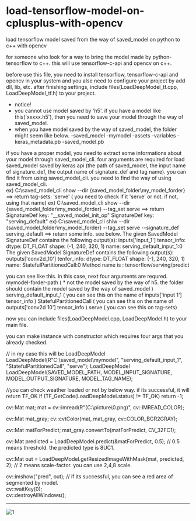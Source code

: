 # load-tensorflow-model-on-cplusplus-with-opencv
load tensorflow model saved from the way of saved_model on python to c++ with opencv 

for someone who look for a way to bring the model made by python-tensorflow to c++.
this will use tensorflow-c-api and opencv on c++.

before use this file, you need to install tensorflow, tensorflow-c-api and opencv in your system and you alse need to configure your project by add dll, lib, etc.
after finishing settings, include files(LoadDeepModel_tf.cpp, LoadDeepModel_tf.h) to your project.


* notice! 
* you cannot use model saved by 'h5'. if you have a model like this('xxxxx.h5'), then you need to save your model through the way of saved_model.
* when you have model saved by the way of saved_model, the folder might seem like below.
 -saved_model
   -mymodel
     -assets
     -variables
     -keras_metadata.pb
     -saved_model.pb


if you have a proper model, you need to extract some informations about your model through saved_model_cli.
four arguments are required for load saved_model saved by keras api  (the path of saved_model, the input name of signature_def, the output name of signature_def and tag name).
you can find it from using saved_model_cli. you need to find the way of using saved_model_cli.  
ex) C:\saved_model_cli show --dir {saved_model_folder\my_model_forder}  ==> return tag-sets: 'serve' ( you need to check if it 'serve' or not. if not, using that name)
ex) C:\saved_model_cli show --dir {saved_model_folder\my_model_forder} --tag_set serve  ==> return SignatureDef key: "__saved_model_init_op"
                                                                                                    SignatureDef key: "serving_default"
ex) C:\saved_model_cli shiw --dir {saved_model_folder\my_model_forder} --tag_set serve --signature_def serving_default ==> return some info. see below.
    The given SavedModel SignatureDef contains the following output(s):
      inputs['input_1'] tensor_info:
          dtype: DT_FLOAT
  				shape: (-1, 240, 320, 1)
  				name: serving_default_input_1:0
  		The given SavedModel SignatureDef contains the following output(s):
  			outputs['conv2d_10'] tenfor_info:
  				dtype: DT_FLOAT
  				shape: (-1, 240, 320, 1)
  				name: StatefulPartitionedCall:0
  		Method name is : tensorflow/serving/predict
 
you can see like this. in this case, next four arguments are requred.
  mymodel-forder-path  ( * not the model saved by the way of h5. the folder should contain the model saved by the way of saved_model ) 
  serving_default_input_1  ( you can see this on the name of inputs['input 1'] tensor_info )
  StatefulPartitionedCall  ( you can see this on the name of outputs['conv2d 10'] tensor_info )
  serve ( you can see this on tag-sets)



now you can include files(LoadDeepModel.cpp, LoadDeepModel.h) to your main file. 

you can make instance with constructor which requires four args that you already checked.

// in my case this will be LoadDeepModel LoadDeepModel(R"C:\saved_model\mymodel", "serving_default_input_1", "StatefulPartitionedCall", "serve");
LoadDeepModel LoadDeepModel(SAVED_MODEL_PATH, MODEL_INPUT_SIGNATURE, MODEL_OUTPUT_SIGNATURE, MODEL_TAG_NAME);

//you can check weather loaded or not by below way. if its successful, it will return TF_OK
if (TF_GetCode(LoadDeepModel.status) != TF_OK)
  return -1;
  
 cv::Mat mat;
 mat = cv::imread(R"(C:\picture\0.png)", cv::IMREAD_COLOR);
 
 cv::Mat mat_gray;
 cv::cvtColor(mat, mat_gray, cv::COLOR_BGR2GRAY);
 
 cv::Mat matForPredict;
 mat_gray.convertTo(matForPredict, CV_32FC1);
 
 cv::Mat predicted = LoadDeepModel.predict(&matForPredict, 0.5);  // 0.5 means threshold. the predicted type is 8UC1.
 
 cv::Mat out = LoadDeepModel.getResizedImageWithMask(mat, predicted, 2);  // 2 means scale-factor. you can use 2,4,8 scale.
 
 cv::imshow("pred", out);    // if its successful, you can see a red area of segmented by model.   
 cv::waitKey(0);   
 cv::destroyAllWindows();   
 
***
 ![1](https://user-images.githubusercontent.com/96859911/170189820-5698076d-1a07-44cc-a207-c41b2bc8532a.png)

 
 
